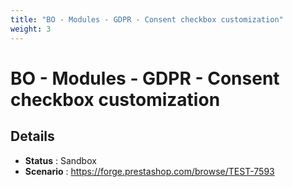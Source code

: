 ```yaml
---
title: "BO - Modules - GDPR - Consent checkbox customization"
weight: 3
---
```


# BO - Modules - GDPR - Consent checkbox customization
## Details
* **Status** : Sandbox
* **Scenario** : https://forge.prestashop.com/browse/TEST-7593

